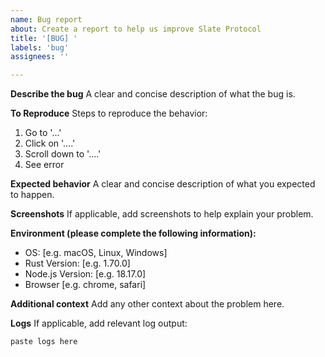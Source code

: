```yaml
---
name: Bug report
about: Create a report to help us improve Slate Protocol
title: '[BUG] '
labels: 'bug'
assignees: ''

---
```


**Describe the bug**
A clear and concise description of what the bug is.

**To Reproduce**
Steps to reproduce the behavior:
1. Go to '...'
2. Click on '....'
3. Scroll down to '....'
4. See error

**Expected behavior**
A clear and concise description of what you expected to happen.

**Screenshots**
If applicable, add screenshots to help explain your problem.

**Environment (please complete the following information):**
 - OS: [e.g. macOS, Linux, Windows]
 - Rust Version: [e.g. 1.70.0]
 - Node.js Version: [e.g. 18.17.0]
 - Browser [e.g. chrome, safari]

**Additional context**
Add any other context about the problem here.

**Logs**
If applicable, add relevant log output:
```
paste logs here
```